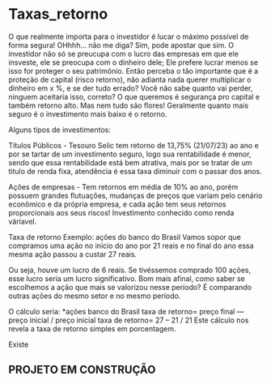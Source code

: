 # Taxas_retorno

O que realmente importa para o investidor é lucar o máximo possível de forma segura!
OHhhh... não me diga? Sim, pode apostar que sim. O investidor não só se preucupa com o lucro das empresas em que ele insveste, ele se preocupa com o dinheiro dele; Ele prefere lucrar menos se isso for proteger o seu patrimônio. Então perceba o tão importante que é a proteção de capital (risco retorno), não adianta nada querer multiplicar o dinheiro em x %, e se der tudo errado? Você não sabe quanto vai perder, ninguem aceitaria isso, correto? O que queremos é segurança pro capital e também retorno alto. Mas nem tudo são flores! Geralmente quanto mais seguro é o investimento mais baixo é o retorno.

Alguns tipos de investimentos:

Títulos Públicos - Tesouro Selic tem retorno de 13,75% (21/07/23) ao ano e por se tartar de um investimento seguro, logo sua rentabilidade é menor, sendo que essa rentabilidade está bem atrativa, mais por se tratar de um titulo de renda fixa, atendência é essa taxa diminuir com o passar dos anos.

Ações de empresas - Tem retornos em média de 10% ao ano, porém possuem grandes flutuações, mudanças de preços que variam pelo cenário econômico e da própria empresa, e cada ação tem seus retornos proporcionais aos seus riscos! Investimento conhecido como renda váriavel.

Taxa de retorno
Exemplo: ações do banco do Brasil
Vamos sopor que compramos uma ação no inicio do ano por 21 reais e no final do ano essa mesma ação passou a custar 27 reais. 

Ou seja, houve um lucro de 6 reais. Se tivéssemos comprado 100 ações, esse lucro seria um lucro significativo.
Bom mais afinal, como saber se escolhemos a ação que mais se valorizou nesse período? É comparando outras ações do mesmo setor e no mesmo período.

O cálculo seria:
*ações banco do Brasil
taxa de retorno= preço final — preço inicial / preço inicial
taxa de retorno= 27 – 21 / 21
Este cálculo nos revela a taxa de retorno simples em porcentagem.

Existe



## PROJETO EM CONSTRUÇÃO ##


